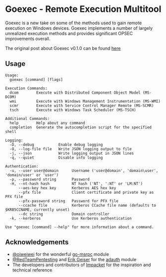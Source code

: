 # Goexec - Remote Execution Multitool

Goexec is a new take on some of the methods used to gain remote execution on Windows devices. Goexec implements a number of largely unrealized execution methods and provides significant OPSEC improvements overall.

The original post about Goexec v0.1.0 can be found [here](https://www.falconops.com/blog/introducing-goexec)

## Usage

```text
Usage:
  goexec [command] [flags]

Execution Commands:
  dcom        Execute with Distributed Component Object Model (MS-DCOM)
  wmi         Execute with Windows Management Instrumentation (MS-WMI)
  scmr        Execute with Service Control Manager Remote (MS-SCMR)
  tsch        Execute with Windows Task Scheduler (MS-TSCH)

Additional Commands:
  help        Help about any command
  completion  Generate the autocompletion script for the specified shell

Logging:
  -D, --debug           Enable debug logging
  -O, --log-file file   Write JSON logging output to file
  -j, --json            Write logging output in JSON lines
  -q, --quiet           Disable info logging

Authentication:
  -u, --user user@domain      Username ('user@domain', 'domain\user', 'domain/user' or 'user')
  -p, --password string       Password
  -H, --nt-hash hash          NT hash ('NT', ':NT' or 'LM:NT')
      --aes-key hex key       Kerberos AES hex key
      --pfx file              Client certificate and private key as PFX file
      --pfx-password string   Password for PFX file
      --ccache file           Kerberos CCache file name (defaults to $KRB5CCNAME, currently unset)
      --dc string             Domain controller
  -k, --kerberos              Use Kerberos authentication

Use "goexec [command] --help" for more information about a command.
```

## Acknowledgements

- [@oiweiwei](https://github.com/oiweiwei) for the wonderful [go-msrpc](https://github.com/oiweiwei/go-msrpc) module
- [@RedTeamPentesting](https://github.com/RedTeamPentesting) and [Erik Geiser](https://github.com/rtpt-erikgeiser) for the [adauth](https://github.com/RedTeamPentesting/adauth) module
- The developers and contributors of [Impacket](https://github.com/fortra/impacket) for the inspiration and technical reference
